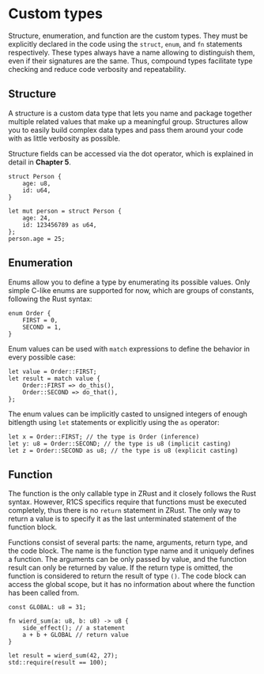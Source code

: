 # Custom types

Structure, enumeration, and function are the custom types. They must be
explicitly declared in the code using the `struct`, `enum`, and `fn` statements
respectively. These types always have a name allowing to distinguish them,
even if their signatures are the same. Thus, compound types facilitate type
checking and reduce code verbosity and repeatability.

## Structure

A structure is a custom data type that lets you name and package together
multiple related values that make up a meaningful group. Structures allow you
to easily build complex data types and pass them around your code with as little
verbosity as possible.

Structure fields can be accessed via the dot operator, which is explained in
detail in **Chapter 5**.

```rust,no_run,noplaypen
struct Person {
    age: u8,
    id: u64,
}

let mut person = struct Person {
    age: 24,
    id: 123456789 as u64,
};
person.age = 25;
```

## Enumeration

Enums allow you to define a type by enumerating its possible values. Only simple
C-like enums are supported for now, which are groups of constants, following
the Rust syntax:

```rust,no_run,noplaypen
enum Order {
    FIRST = 0,
    SECOND = 1,
}
```

Enum values can be used with `match` expressions to define the behavior in every
possible case:

```rust,no_run,noplaypen
let value = Order::FIRST;
let result = match value {
    Order::FIRST => do_this(),
    Order::SECOND => do_that(),
};
```

The enum values can be implicitly casted to unsigned integers of enough
bitlength using `let` statements or explicitly using the `as` operator:

```rust,no_run,noplaypen
let x = Order::FIRST; // the type is Order (inference)
let y: u8 = Order::SECOND; // the type is u8 (implicit casting)
let z = Order::SECOND as u8; // the type is u8 (explicit casting)
```

## Function

The function is the only callable type in ZRust and it closely follows the Rust
syntax. However, R1CS specifics require that functions must be executed completely,
thus there is no `return` statement in ZRust. The only way to return a value is
to specify it as the last unterminated statement of the function block.

Functions consist of several parts: the name, arguments, return type, and the
code block. The name is the function type name and it uniquely defines a function.
The arguments can be only passed by value, and the function result can only be
returned by value. If the return type is omitted, the function is considered
to return the result of type `()`. The code block can access the global scope,
but it has no information about where the function has been called from.

```rust,no_run,noplaypen
const GLOBAL: u8 = 31;

fn wierd_sum(a: u8, b: u8) -> u8 {
    side_effect(); // a statement
    a + b + GLOBAL // return value
}

let result = wierd_sum(42, 27);
std::require(result == 100);
```
